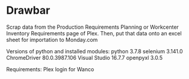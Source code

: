 # Drawbar
Scrap data from the Production Requirements Planning or Workcenter Inventory Requirements page of Plex. Then, put that data onto
an excel sheet for importation to Monday.com

Versions of python and installed modules: 
python 3.7.8
selenium 3.141.0
ChromeDriver 80.0.3987.106
Visual Studio 16.7.7
openpyxl 3.0.5

Requirements:
Plex login for Wanco
